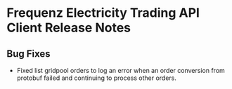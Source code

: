 # Frequenz Electricity Trading API Client Release Notes

## Bug Fixes

- Fixed list gridpool orders to log an error when an order conversion from protobuf failed and continuing to process other orders.
